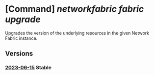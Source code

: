 # [Command] _networkfabric fabric upgrade_

Upgrades the version of the underlying resources in the given Network Fabric instance.

## Versions

### [2023-06-15](/Resources/mgmt-plane/L3N1YnNjcmlwdGlvbnMve30vcmVzb3VyY2Vncm91cHMve30vcHJvdmlkZXJzL21pY3Jvc29mdC5tYW5hZ2VkbmV0d29ya2ZhYnJpYy9uZXR3b3JrZmFicmljcy97fS91cGdyYWRl/2023-06-15.xml) **Stable**

<!-- mgmt-plane /subscriptions/{}/resourcegroups/{}/providers/microsoft.managednetworkfabric/networkfabrics/{}/upgrade 2023-06-15 -->

